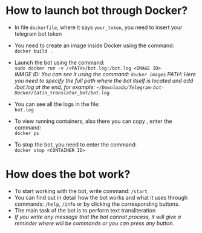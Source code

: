 # How to launch bot through Docker?
- In file `dockerfile`, where it says `your_token`, you need to insert your telegram bot token

- You need to create an image inside Docker using the command: \
`docker build .`

- Launch the bot using the command: \
`sudo docker run -v /<PATH>/bot.log:/bot.log <IMAGE ID>` \
*IMAGE ID: You can see it using the command: `docker images`*
*PATH: Here you need to specify the full path where the bot itself is located and add /bot.log at the end, for example: `~/Downloads/Telegram-bot-Docker/latin_translator_bot/bot.log`*

- You can see all the logs in the file: \
`bot.log`

- To view running containers, also there you can copy <CONTAINER ID>, enter the command: \
`docker ps`

- To stop the bot, you need to enter the command: \
`docker stop <CONTAINER ID>`

# How does the bot work?
- To start working with the bot, write command: `/start`
- You can find out in detail how the bot works and what it uses through commands: `/help`, `/info` or by clicking the corresponding buttons.
- The main task of the bot is to perform text transliteration
- *If you write any message that the bot cannot process, it will give a reminder where will be commands or you can press any button.*
